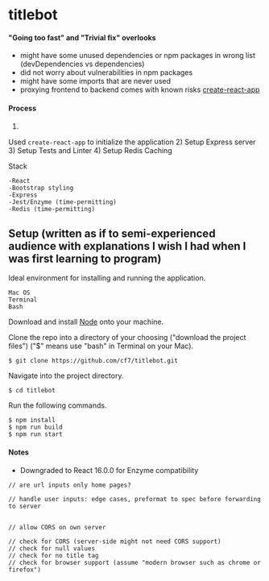 # titlebot






#### "Going too fast" and "Trivial fix" overlooks
- might have some unused dependencies or npm packages in wrong list (devDependencies vs dependencies)
- did not worry about vulnerabilities in npm packages
- might have some imports that are never used
- proxying frontend to backend comes with known risks [create-react-app](https://create-react-app.dev/docs/proxying-api-requests-in-development/)

#### Process

1)
Used `create-react-app` to initialize the application
2)
Setup Express server
3)
Setup Tests and Linter
4)
Setup Redis Caching

Stack
```
-React
-Bootstrap styling
-Express
-Jest/Enzyme (time-permitting)
-Redis (time-permitting)
```

## Setup (written as if to semi-experienced audience with explanations I wish I had when I was first learning to program)
Ideal environment for installing and running the application.
```
Mac OS
Terminal
Bash
```
Download and install [Node](https://nodejs.org/en/) onto your machine.

Clone the repo into a directory of your choosing ("download the project files") ("$" means use "bash" in Terminal on your Mac).

`$ git clone https://github.com/cf7/titlebot.git`

Navigate into the project directory.

`$ cd titlebot`

Run the following commands.

```
$ npm install
$ npm run build
$ npm run start

```

#### Notes
- Downgraded to React 16.0.0 for Enzyme compatibility

```
// are url inputs only home pages?

// handle user inputs: edge cases, preformat to spec before forwarding to server


// allow CORS on own server

// check for CORS (server-side might not need CORS support)
// check for null values
// check for no title tag
// check for browser support (assume "modern browser such as chrome or firefox")

```
